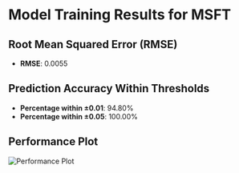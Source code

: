 # Model Training Results for MSFT

## Root Mean Squared Error (RMSE)
- **RMSE**: 0.0055

## Prediction Accuracy Within Thresholds
- **Percentage within ±0.01**: 94.80%
- **Percentage within ±0.05**: 100.00%

## Performance Plot
![Performance Plot](../imgs/MSFT.png)
